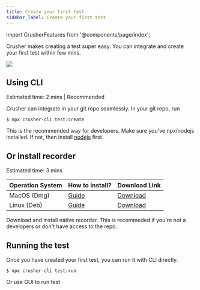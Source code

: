 ```yaml
---
title: Create your first test
sidebar_label: Create your first test
---
```



import CrusherFeatures from '@components/page/index';


<head>
  <title>Create a test - Crusher docs</title>
  <meta
    name="description"
  />
</head>

Crusher makes creating a test super easy. You can integrate and create your first test within few mins.

<img src="https://i.imgur.com/fK6fwUk.png"/>



## Using CLI

<div style={{fontSize: 12, marginBottom: 24}}>Estimated time: 2 mins | Recommended</div>


Crusher can integrate in your git repo seamlessly. In your git repo, run

```shell
$ npx crusher-cli test:create
```


This is the recommended way for developers. Make sure you've npx/nodejs installed. If not, then install [nodejs](https://nodejs.org/en/download/) first.


## Or install recorder
<div style={{fontSize: 12, marginBottom: 24}}>Estimated time: 3 mins</div>


| Operation System | How to install? | Download Link |
|--|--|--|
|  MacOS (Dmg) | [Guide](/docs/how-to/installing-crusher-recorder#how-to-install-dmg-on-mac-os)  | [Download](https://github.com/crusherdev/crusher-downloads/releases/download/0.99/crusher-recorder.dmg) |
|  Linux (Deb)| [Guide](/docs/how-to/installing-crusher-recorder#how-to-install-deb)  | [Download](https://github.com/crusherdev/crusher-downloads/releases/download/0.99/crusher-recorder.deb) |


Download and install native recorder. This is recommeded if you're not a developers or don't have access to the repo.


## Running the test

Once you have created your first test, you can run it with CLI directly.

```shell
$ npx crusher-cli test:run
```

Or use GUI to run test